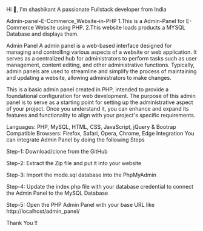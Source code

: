 Hi 👋, I'm shashikant A passionate Fullstack developer from India

Admin-panel-E-Commerce_Website-in-PHP
1.This is a Admin-Panel for E-Commerce Website using PHP. 2.This website loads products a MYSQL Database and displays them.

Admin Panel
A admin panel is a web-based interface designed for managing and controlling various aspects of a website or web application. It serves as a centralized hub for administrators to perform tasks such as user management, content editing, and other administrative functions. Typically, admin panels are used to streamline and simplify the process of maintaining and updating a website, allowing administrators to make changes.

This is a basic admin panel created in PHP, intended to provide a foundational configuration for web development. The purpose of this admin panel is to serve as a starting point for setting up the administrative aspect of your project. Once you understand it, you can enhance and expand its features and functionality to align with your project's specific requirements.

Languages: PHP, MySQL, HTML, CSS, JavaScript, jQuery & Bootrap
Compatible Browsers: Firefox, Safari, Opera, Chrome, Edge
Integration
You can integrate Admin Panel by doing the following Steps

Step-1: Download/clone from the GitHub

Step-2: Extract the Zip file and put it into your website

Step-3: Import the mode.sql database into the PhpMyAdmin

Step-4: Update the index.php file with your database credential to connect the Admin Panel to the MySQL Database

Step-5: Open the PHP Admin Panel with your base URL like http://localhost/admin_panel/

Thank You !!